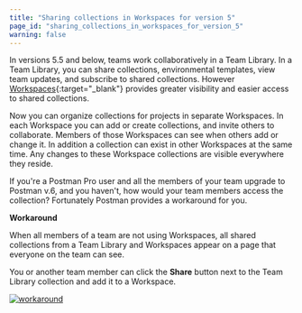 ```yaml
---
title: "Sharing collections in Workspaces for version 5"
page_id: "sharing_collections_in_workspaces_for_version_5"
warning: false
---
```



In versions 5.5 and below, teams work collaboratively in a Team Library. In a Team Library, you can share collections, environmental templates, view team updates, and subscribe to shared collections. However [Workspaces](/docs/v6/postman/workspaces/intro_to_workspaces){:target="_blank"} provides greater visibility and easier access to shared collections. 

Now you can organize collections for projects in separate Workspaces. In each Workspace you can add or create collections, and invite others to collaborate. Members of those Workspaces can see when others add or change it. In addition a collection can exist in other Workspaces at the same time. Any changes to these Workspace collections are visible everywhere they reside.


If you're a Postman Pro user and all the members of your team upgrade to Postman v.6, and you haven't, how would your team members access the collection? Fortunately Postman provides a workaround for you. 

**Workaround**

When all members of a team are not using Workspaces, all shared collections from a Team Library and Workspaces appear on a page that everyone on the team can see. 

You or another team member can click the **Share** button next to the Team Library collection and add it to a Workspace.

[![workaround](https://s3.amazonaws.com/postman-static-getpostman-com/postman-docs/WS-workspaces-workaround-2.png)](https://s3.amazonaws.com/postman-static-getpostman-com/postman-docs/WS-workspaces-workaround-2.png)
